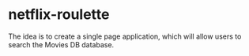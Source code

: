 # netflix-roulette

The idea is to create a single page application, which will allow users to
search the Movies DB database.
